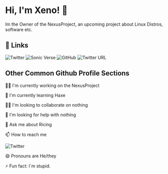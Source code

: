 
# Hi, I'm Xeno! 👋
Im the Owner of the NexusProject, an upcoming project about Linux Distros, software etc.



## 🔗 Links

![Twitter](https://img.shields.io/twitter/url?color=5e81ae&label=My%20Twitter%20~%3E&logo=Twitter&logoColor=5e81ae&style=for-the-badge&url=https%3A%2F%2Ftwitter.com%2Fkononoarashi)
![Sonic Verse](https://img.shields.io/twitter/url?color=5e81ae&label=SONICVERSE%20~%3E&logo=Discord&logoColor=5e81ae&style=for-the-badge&url=https%3A%2F%2Fdiscord.gg%2FpFvjrpkr8C)
![GitHub](https://img.shields.io/twitter/url?color=5e81ae&label=GITHUB%20~%3E&logo=Github&logoColor=5e81ae&style=for-the-badge&url=https%3A%2F%2Fgithub.com%2FK1ZANA)
![Twitter URL](https://img.shields.io/twitter/url?color=5e81ae&label=CZZ_%20Coding%20~%3E&logo=Discord&logoColor=5e81ae&style=for-the-badge&url=https%3A%2F%2Fdiscord.gg%2FcSUtXRMz4u)

## Other Common Github Profile Sections
👩‍💻 I'm currently working on the NexusProject

🧠 I'm currently learning Haxe

👯‍♀️ I'm looking to collaborate on nothing

🤔 I'm looking for help with nothing

💬 Ask me about Ricing

📫 How to reach me

![Twitter](https://img.shields.io/twitter/url?color=5e81ae&label=My%20Twitter%20~%3E&logo=Twitter&logoColor=5e81ae&style=for-the-badge&url=https%3A%2F%2Ftwitter.com%2Fkononoarashi)

😄 Pronouns are He/they

⚡️ Fun fact: I´m stupid.
